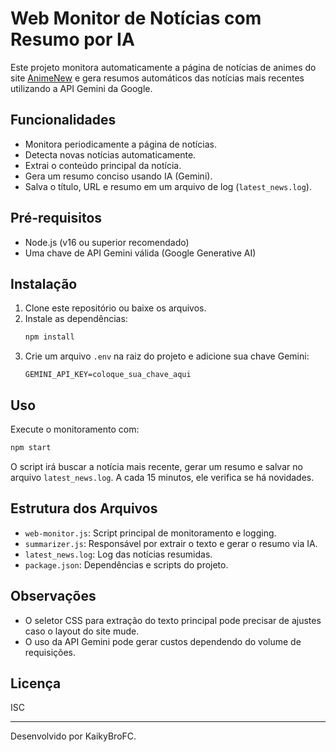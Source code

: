 # Web Monitor de Notícias com Resumo por IA

Este projeto monitora automaticamente a página de notícias de animes do site [AnimeNew](https://animenew.com.br/noticias/animes/) e gera resumos automáticos das notícias mais recentes utilizando a API Gemini da Google.

## Funcionalidades
- Monitora periodicamente a página de notícias.
- Detecta novas notícias automaticamente.
- Extrai o conteúdo principal da notícia.
- Gera um resumo conciso usando IA (Gemini).
- Salva o título, URL e resumo em um arquivo de log (`latest_news.log`).

## Pré-requisitos
- Node.js (v16 ou superior recomendado)
- Uma chave de API Gemini válida (Google Generative AI)

## Instalação
1. Clone este repositório ou baixe os arquivos.
2. Instale as dependências:
   ```bash
   npm install
   ```
3. Crie um arquivo `.env` na raiz do projeto e adicione sua chave Gemini:
   ```env
   GEMINI_API_KEY=coloque_sua_chave_aqui
   ```

## Uso
Execute o monitoramento com:
```bash
npm start
```
O script irá buscar a notícia mais recente, gerar um resumo e salvar no arquivo `latest_news.log`. A cada 15 minutos, ele verifica se há novidades.

## Estrutura dos Arquivos
- `web-monitor.js`: Script principal de monitoramento e logging.
- `summarizer.js`: Responsável por extrair o texto e gerar o resumo via IA.
- `latest_news.log`: Log das notícias resumidas.
- `package.json`: Dependências e scripts do projeto.

## Observações
- O seletor CSS para extração do texto principal pode precisar de ajustes caso o layout do site mude.
- O uso da API Gemini pode gerar custos dependendo do volume de requisições.

## Licença
ISC

---

Desenvolvido por KaikyBroFC.
